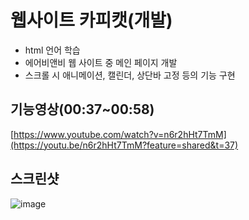 # 웹사이트 카피캣(개발)
- html 언어 학습
- 에어비앤비 웹 사이트 중 메인 페이지 개발
- 스크롤 시 애니메이션, 캘린더, 상단바 고정 등의 기능 구현


## 기능영상(00:37~00:58)
[https://www.youtube.com/watch?v=n6r2hHt7TmM](https://youtu.be/n6r2hHt7TmM?feature=shared&t=37)


## 스크린샷
![image](https://github.com/ssh09015/guru1/assets/98066276/3ea962e3-f4dc-438c-b863-1c03b56c078b)
